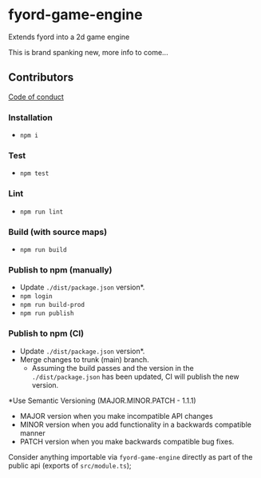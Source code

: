 # fyord-game-engine
Extends fyord into a 2d game engine

This is brand spanking new, more info to come...

## Contributors

[Code of conduct](https://github.com/Fyord/fyord/blob/main/CODE_OF_CONDUCT.md)

### Installation
- `npm i`

### Test
- `npm test`

### Lint
- `npm run lint`

### Build (with source maps)
- `npm run build`

### Publish to npm (manually)
- Update `./dist/package.json` version*.
- `npm login`
- `npm run build-prod`
- `npm run publish`

### Publish to npm (CI)
- Update `./dist/package.json` version*.
- Merge changes to trunk (main) branch.
  - Assuming the build passes and the version in the `./dist/package.json` has been updated, CI will publish the new version.

*Use Semantic Versioning (MAJOR.MINOR.PATCH - 1.1.1)
- MAJOR version when you make incompatible API changes
- MINOR version when you add functionality in a backwards compatible manner
- PATCH version when you make backwards compatible bug fixes.

Consider anything importable via `fyord-game-engine` directly as part of the public api (exports of `src/module.ts`);
